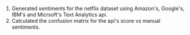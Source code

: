 1. Generated sentiments for the netflix dataset using Amazon's, Google's, IBM's and Micrsoft's Text Analytics api.
2. Calculated the confusion matrix for the api's score vs manual sentiments.
